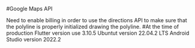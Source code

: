 #Google Maps API

Need to enable billing in order to use the directions API to make
sure that the polyline is properly initialized drawing the polyline.
#At the time of production
Flutter version use 3.10.5
Ubuntut version 22.04.2 LTS
Android Studio version 2022.2
